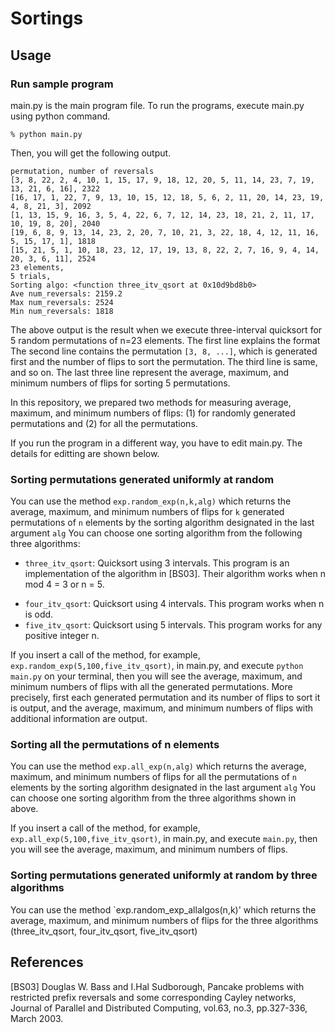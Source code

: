 # Sortings

## Usage
### Run sample program

main.py is the main program file.
To run the programs, execute main.py using python command.

```
% python main.py
```

Then, you will get the following output.

```
permutation, number of reversals
[3, 8, 22, 2, 4, 10, 1, 15, 17, 9, 18, 12, 20, 5, 11, 14, 23, 7, 19, 13, 21, 6, 16], 2322
[16, 17, 1, 22, 7, 9, 13, 10, 15, 12, 18, 5, 6, 2, 11, 20, 14, 23, 19, 4, 8, 21, 3], 2092
[1, 13, 15, 9, 16, 3, 5, 4, 22, 6, 7, 12, 14, 23, 18, 21, 2, 11, 17, 10, 19, 8, 20], 2040
[19, 6, 8, 9, 13, 14, 23, 2, 20, 7, 10, 21, 3, 22, 18, 4, 12, 11, 16, 5, 15, 17, 1], 1818
[15, 21, 5, 1, 10, 18, 23, 12, 17, 19, 13, 8, 22, 2, 7, 16, 9, 4, 14, 20, 3, 6, 11], 2524
23 elements,
5 trials,
Sorting algo: <function three_itv_qsort at 0x10d9bd8b0>
Ave num_reversals: 2159.2
Max num_reversals: 2524
Min num_reversals: 1818

```

The above output is the result when we execute three-interval quicksort for 5 random permutations of n=23 elements.
The first line explains the format
The second line contains the permutation `[3, 8, ...]`, which is generated first and the number of flips to sort the permutation.
The third line is same, and so on.
The last three line represent the average, maximum, and minimum numbers of flips for sorting 5 permutations.

In this repository, we prepared two methods for measuring average, maximum, and minimum numbers of flips:
(1) for randomly generated permutations and (2) for all the permutations.

If you run the program in a different way, you have to edit main.py.
The details for editting are shown below.

### Sorting permutations generated uniformly at random

You can use the method `exp.random_exp(n,k,alg)` which returns the average, maximum, and minimum numbers of flips for `k` generated permutations of `n` elements by the sorting algorithm designated in the last argument `alg`
You can choose one sorting algorithm from the following three algorithms:

- `three_itv_qsort`: Quicksort using 3 intervals. This program is an implementation of the algorithm in [BS03]. Their algorithm works when n mod 4 = 3 or n = 5.
<!-- when n is odd, n mod 4 \neq 1, and (n >= 13 and n mod 8 \neq 5). -->
- `four_itv_qsort`: Quicksort using 4 intervals. This program works when n is odd.
- `five_itv_qsort`: Quicksort using 5 intervals. This program works for any positive integer n.

If you insert a call of the method, for example, `exp.random_exp(5,100,five_itv_qsort)`, in main.py, and execute `python main.py` on your terminal,
then you will see the average, maximum, and minimum numbers of flips with all the generated permutations.
More precisely, first each generated permutation and its number of flips to sort it is output, and the average, maximum, and minimum numbers of flips with additional information are output.

### Sorting all the permutations of n elements

You can use the method `exp.all_exp(n,alg)` which returns the average, maximum, and minimum numbers of flips for all the permutations of `n` elements by the sorting algorithm designated in the last argument `alg`
You can choose one sorting algorithm from the three algorithms shown in above.

If you insert a call of the method, for example, `exp.all_exp(5,100,five_itv_qsort)`, in main.py, and execute `main.py`,
then you will see the average, maximum, and minimum numbers of flips.

### Sorting permutations generated uniformly at random by three algorithms

You can use the method `exp.random_exp_allalgos(n,k)' which returns 
the average, maximum, and minimum numbers of flips for the three algorithms (three_itv_qsort, four_itv_qsort, five_itv_qsort)

## References

[BS03] Douglas W. Bass and I.Hal Sudborough, Pancake problems with restricted prefix reversals and some corresponding Cayley networks, Journal of Parallel and Distributed Computing, vol.63, no.3, pp.327-336, March 2003.
